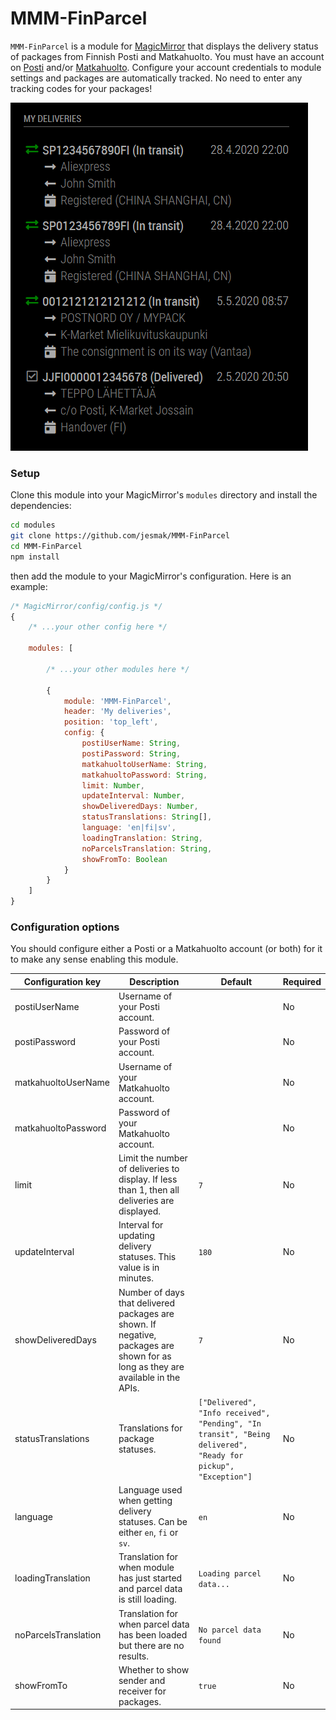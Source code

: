 # MMM-FinParcel

`MMM-FinParcel` is a module for [MagicMirror](https://github.com/MichMich/MagicMirror) that displays the delivery status of packages from Finnish Posti and Matkahuolto. You must have an account on [Posti](https://oma.posti.fi/) and/or [Matkahuolto](https://www.matkahuolto.fi/). Configure your account credentials to module settings and packages are automatically tracked. No need to enter any tracking codes for your packages!

![Screenshot of the module](./screenshot_finparcel.png)

### Setup

Clone this module into your MagicMirror's `modules` directory and install the dependencies:

```sh
cd modules
git clone https://github.com/jesmak/MMM-FinParcel
cd MMM-FinParcel
npm install
```

then add the module to your MagicMirror's configuration. Here is an example:

```javascript
/* MagicMirror/config/config.js */
{
    /* ...your other config here */

    modules: [

        /* ...your other modules here */

        {
            module: 'MMM-FinParcel',
            header: 'My deliveries',
            position: 'top_left',
            config: {
                postiUserName: String,
                postiPassword: String,
                matkahuoltoUserName: String,
                matkahuoltoPassword: String,
                limit: Number,
                updateInterval: Number,
                showDeliveredDays: Number,
                statusTranslations: String[],
                language: 'en|fi|sv',
                loadingTranslation: String,
                noParcelsTranslation: String,
                showFromTo: Boolean
            }
        }
    ]
}
```

### Configuration options

You should configure either a Posti or a Matkahuolto account (or both) for it to make any sense enabling this module.

| Configuration key | Description | Default | Required |
| --- | --- | --- | --- |
| postiUserName | Username of your Posti account. | | No |
| postiPassword | Password of your Posti account. | | No |
| matkahuoltoUserName | Username of your Matkahuolto account. | | No |
| matkahuoltoPassword | Password of your Matkahuolto account. | | No |
| limit | Limit the number of deliveries to display. If less than 1, then all deliveries are displayed. | `7` | No |
| updateInterval | Interval for updating delivery statuses. This value is in minutes. | `180` | No |
| showDeliveredDays | Number of days that delivered packages are shown. If negative, packages are shown for as long as they are available in the APIs. | `7` | No |
| statusTranslations | Translations for package statuses. | `["Delivered", "Info received", "Pending", "In transit", "Being delivered", "Ready for pickup", "Exception"]` | No |
| language | Language used when getting delivery statuses. Can be either `en`, `fi` or `sv`. | `en` | No |
| loadingTranslation | Translation for when module has just started and parcel data is still loading. | `Loading parcel data...` | No |
| noParcelsTranslation | Translation for when parcel data has been loaded but there are no results. | `No parcel data found` | No |
| showFromTo | Whether to show sender and receiver for packages. | `true` | No |
